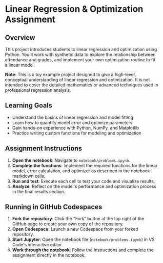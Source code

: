 
# Linear Regression & Optimization Assignment


## Overview
This project introduces students to linear regression and optimization using Python. You'll work with synthetic data to explore the relationship between attendance and grades, and implement your own optimization routine to fit a linear model.

**Note:** This is a toy example project designed to give a high-level, conceptual understanding of linear regression and optimization. It is not intended to cover the detailed mathematics or advanced techniques used in professional regression analysis.

## Learning Goals
- Understand the basics of linear regression and model fitting
- Learn how to quantify model error and optimize parameters
- Gain hands-on experience with Python, NumPy, and Matplotlib
- Practice writing custom functions for modeling and optimization

## Assignment Instructions
1. **Open the notebook**: Navigate to `notebook/problems.ipynb`.
2. **Complete the functions**: Implement the required functions for the linear model, error calculation, and optimizer as described in the notebook markdown cells.
3. **Run and test**: Execute each cell to test your code and visualize results.
4. **Analyze**: Reflect on the model's performance and optimization process in the final results section.

## Running in GitHub Codespaces
1. **Fork the repository**: Click the "Fork" button at the top right of the GitHub page to create your own copy of the repository.
2. **Open Codespace**: Launch a new Codespace from your forked repository.
3. **Start Jupyter**: Open the notebook file (`notebook/problems.ipynb`) in VS Code's interactive editor.
4. **Work through the notebook**: Follow the instructions and complete the assignment directly in the notebook.
